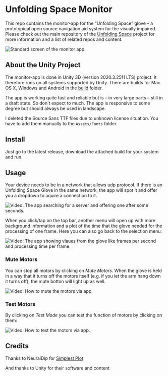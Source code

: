 # Unfolding Space Monitor

This repo contains the monitor-app for the “Unfolding Space” glove – a prototypical open source navigation aid system for the visually impaired. Please check out the main repository of the [Unfolding Space](https://www.github.com/jakobkilian/unfolding-space) project for more information and a list of related repos and content.



![Standard screen of the monitor app.](/Users/jakobkilian/Documents/UNFOLDING/CODE/unfolding_monitor/images/screen-standard.png)



## About the Unity Project

The monitor-app is done in Unity 3D (version 2020.3.25f1 LTS) project. It therefore runs on all systems supported by Unity. There are builds for Mac OS X, Windows and Android in the [build](build) folder. 

The app is working quite fast and reliable but is – in very large parts – still in a draft state. So don't expect to much. The app is responsive to some degree but should always be used in landscape. 

I deleted the Source Sans TTF files due to unknown license situation. You have to add them manually to the `Assets/Fonts` folder. 

## Install

Just go to the latest release, download the attached build for your system and run.



## Usage

Your device needs to be in a network that allows udp protocol. If there is an Unfolding Space Glove in the same network, the app will spot it and offer you a dropdown to aquire a connection to it. 

![Video: The app searching for a server and offering one after some seconds.](/Users/jakobkilian/Documents/UNFOLDING/CODE/unfolding_monitor/images/vid-search.gif)

When you click/tap on the top bar, another menu will open up with more background information and a plot of the time that the glove needed for the processing of one frame. Here you can also go back to the selection menu:

![Video: The app showing vlaues from the glove like frames per second and processing time per frame.](/Users/jakobkilian/Documents/UNFOLDING/CODE/unfolding_monitor/images/vid-values.gif)



### Mute Motors

You can stop all motors by clicking on *Mute Motors*. When the glove is held in a way that it turns off the motors itself (e.g. if you let the arm hang down it turns off), the mute botton will light up as well.

![Video: How to mute the motors via app.](/Users/jakobkilian/Documents/UNFOLDING/CODE/unfolding_monitor/images/vid-mute.gif)

### Test Motors

By clicking on *Test Mode* you can test the function of motors by clicking on them: 

![Video: How to test the motors via app.](/Users/jakobkilian/Documents/UNFOLDING/CODE/unfolding_monitor/images/vid-test.gif)



## Credits

Thanks to NeuralDip for [Simplest Plot](https://github.com/NeuralDip/SimplestPlot)

And thanks to Unity for their software and content





